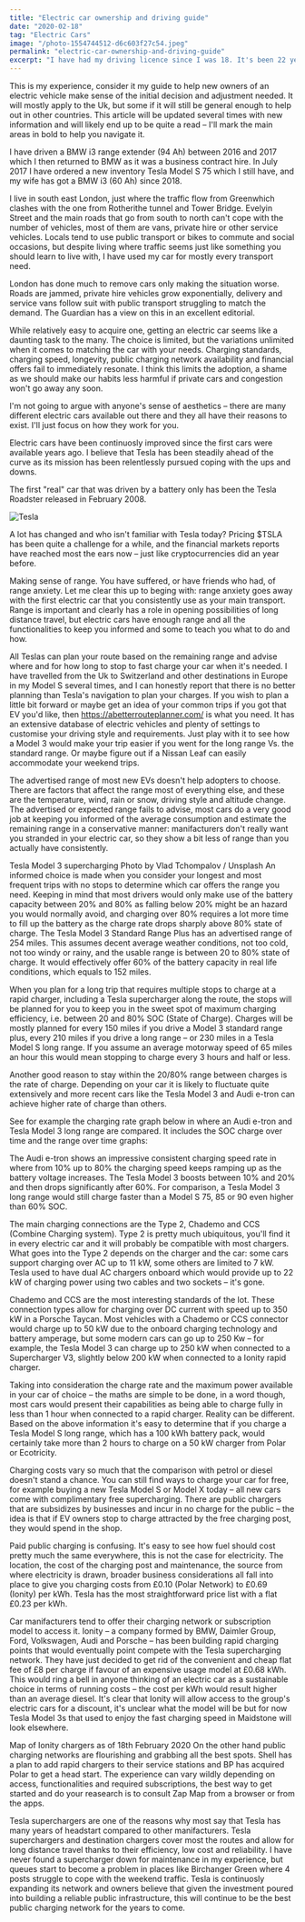```yaml
---
title: "Electric car ownership and driving guide"
date: "2020-02-18"
tag: "Electric Cars"
image: "/photo-1554744512-d6c603f27c54.jpeg"
permalink: "electric-car-ownership-and-driving-guide"
excerpt: "I have had my driving licence since I was 18. It's been 22 years – and even though I'm not keeping records – I have certainly averaged 40,000 miles a year which brings the total a little over 800,000 miles driven so far. I have had electric cars since 2016."
---
```


This is my experience, consider it my guide to help new owners of an electric vehicle make sense of the initial decision and adjustment needed. It will mostly apply to the Uk, but some if it will still be general enough to help out in other countries. This article will be updated several times with new information and will likely end up to be quite a read – I'll mark the main areas in bold to help you navigate it.‌

I have driven a BMW i3 range extender (94 Ah) between 2016 and 2017 which I then returned to BMW as it was a business contract hire. In July 2017 I have ordered a new inventory Tesla Model S 75 which I still have, and my wife has got a BMW i3 (60 Ah) since 2018.

I live in south east London, just where the traffic flow from Greenwhich clashes with the one from Rotherithe tunnel and Tower Bridge. Evelyin Street and the main roads that go from south to north can't cope with the number of vehicles, most of them are vans, private hire or other service vehicles. Locals tend to use public transport or bikes to commute and social occasions, but despite living where traffic seems just like something you should learn to live with, I have used my car for mostly every transport need.

London has done much to remove cars only making the situation worse. Roads are jammed, private hire vehicles grow exponentially, delivery and service vans follow suit with public transport struggling to match the demand. The Guardian has a view on this in an excellent editorial.

While relatively easy to acquire one, getting an electric car seems like a daunting task to the many. The choice is limited, but the variations unlimited when it comes to matching the car with your needs. Charging standards, charging speed, longevity, public charging network availability and financial offers fail to immediately resonate. I think this limits the adoption, a shame as we should make our habits less harmful if private cars and congestion won't go away any soon.

I'm not going to argue with anyone's sense of aesthetics – there are many different electric cars available out there and they all have their reasons to exist. I'll just focus on how they work for you.

Electric cars have been continuosly improved since the first cars were available years ago. I believe that Tesla has been steadily ahead of the curve as its mission has been relentlessly pursued coping with the ups and downs.

The first "real" car that was driven by a battery only has been the Tesla Roadster released in February 2008.

 ![Tesla](/photo-1562178240-396a314759b2.webp)

A lot has changed and who isn't familiar with Tesla today? Pricing $TSLA has been quite a challenge for a while, and the financial markets reports have reached most the ears now – just like cryptocurrencies did an year before.

Making sense of range. You have suffered, or have friends who had, of range anxiety. Let me clear this up to beging with: range anxiety goes away with the first electric car that you consistently use as your main transport. Range is important and clearly has a role in opening possibilities of long distance travel, but electric cars have enough range and all the functionalities to keep you informed and some to teach you what to do and how.

All Teslas can plan your route based on the remaining range and advise where and for how long to stop to fast charge your car when it's needed. I have travelled from the Uk to Switzerland and other destinations in Europe in my Model S several times, and I can honestly report that there is no better planning than Tesla's navigation to plan your charges. If you wish to plan a little bit forward or maybe get an idea of your common trips if you got that EV you'd like, then https://abetterrouteplanner.com/ is what you need. It has an extensive database of electric vehicles and plenty of settings to customise your driving style and requirements. Just play with it to see how a Model 3 would make your trip easier if you went for the long range Vs. the standard range. Or maybe figure out if a Nissan Leaf can easily accommodate your weekend trips.

The advertised range of most new EVs doesn't help adopters to choose. There are factors that affect the range most of everything else, and these are the temperature, wind, rain or snow, driving style and altitude change. The advertised or expected range fails to advise, most cars do a very good job at keeping you informed of the average consumption and estimate the remaining range in a conservative manner: manifacturers don't really want you stranded in your electric car, so they show a bit less of range than you actually have consistently.

Tesla Model 3 supercharging Photo by Vlad Tchompalov / Unsplash An informed choice is made when you consider your longest and most frequent trips with no stops to determine which car offers the range you need. Keeping in mind that most drivers would only make use of the battery capacity between 20% and 80% as falling below 20% might be an hazard you would normally avoid, and charging over 80% requires a lot more time to fill up the battery as the charge rate drops sharply above 80% state of charge. The Tesla Model 3 Standard Range Plus has an advertised range of 254 miles. This assumes decent average weather conditions, not too cold, not too windy or rainy, and the usable range is between 20 to 80% state of charge. It would effectively offer 60% of the battery capacity in real life conditions, which equals to 152 miles.

When you plan for a long trip that requires multiple stops to charge at a rapid charger, including a Tesla supercharger along the route, the stops will be planned for you to keep you in the sweet spot of maximum charging efficiency, i.e. between 20 and 80% SOC (State of Charge). Charges will be mostly planned for every 150 miles if you drive a Model 3 standard range plus, every 210 miles if you drive a long range – or 230 miles in a Tesla Model S long range. If you assume an average motorway speed of 65 miles an hour this would mean stopping to charge every 3 hours and half or less.

Another good reason to stay within the 20/80% range between charges is the rate of charge. Depending on your car it is likely to fluctuate quite extensively and more recent cars like the Tesla Model 3 and Audi e-tron can achieve higher rate of charge than others.

See for example the charging rate graph below in where an Audi e-tron and Tesla Model 3 long range are compared. It includes the SOC charge over time and the range over time graphs:

The Audi e-tron shows an impressive consistent charging speed rate in where from 10% up to 80% the charging speed keeps ramping up as the battery voltage increases. The Tesla Model 3 boosts between 10% and 20% and then drops significantly after 60%. For comparison, a Tesla Model 3 long range would still charge faster than a Model S 75, 85 or 90 even higher than 60% SOC.

The main charging connections are the Type 2, Chademo and CCS (Combine Charging system). Type 2 is pretty much ubiquitous, you'll find it in every electric car and it will probably be compatible with most chargers. What goes into the Type 2 depends on the charger and the car: some cars support charging over AC up to 11 kW, some others are limited to 7 kW. Tesla used to have dual AC chargers onboard which would provide up to 22 kW of charging power using two cables and two sockets – it's gone.

Chademo and CCS are the most interesting standards of the lot. These connection types allow for charging over DC current with speed up to 350 kW in a Porsche Taycan. Most vehicles with a Chademo or CCS connector would charge up to 50 kW due to the onboard charging technology and battery amperage, but some modern cars can go up to 250 Kw – for example, the Tesla Model 3 can charge up to 250 kW when connected to a Supercharger V3, slightly below 200 kW when connected to a Ionity rapid charger.

Taking into consideration the charge rate and the maximum power available in your car of choice – the maths are simple to be done, in a word though, most cars would present their capabilities as being able to charge fully in less than 1 hour when connected to a rapid charger. Reality can be different. Based on the above information it's easy to determine that if you charge a Tesla Model S long range, which has a 100 kWh battery pack, would certainly take more than 2 hours to charge on a 50 kW charger from Polar or Ecotricity.

Charging costs vary so much that the comparison with petrol or diesel doesn't stand a chance. You can still find ways to charge your car for free, for example buying a new Tesla Model S or Model X today – all new cars come with complimentary free supercharging. There are public chargers that are subsidizes by businesses and incur in no charge for the public – the idea is that if EV owners stop to charge attracted by the free charging post, they would spend in the shop.

Paid public charging is confusing. It's easy to see how fuel should cost pretty much the same everywhere, this is not the case for electricity. The location, the cost of the charging post and maintenance, the source from where electricity is drawn, broader business considerations all fall into place to give you charging costs from £0.10 (Polar Network) to £0.69 (Ionity) per kWh. Tesla has the most straightforward price list with a flat £0.23 per kWh.

Car manifacturers tend to offer their charging network or subscription model to access it. Ionity – a company formed by BMW, Daimler Group, Ford, Volkswagen, Audi and Porsche – has been building rapid charging points that would eventually point compete with the Tesla supercharging network. They have just decided to get rid of the convenient and cheap flat fee of £8 per charge if favour of an expensive usage model at £0.68 kWh. This would ring a bell in anyone thinking of an electric car as a sustainable choice in terms of running costs – the cost per kWh would result higher than an average diesel. It's clear that Ionity will allow access to the group's electric cars for a discount, it's unclear what the model will be but for now Tesla Model 3s that used to enjoy the fast charging speed in Maidstone will look elsewhere.

Map of Ionity chargers as of 18th February 2020 ‌On the other hand public charging networks are flourishing and grabbing all the best spots. Shell has a plan to add rapid chargers to their service stations and BP has acquired Polar to get a head start. The experience can vary wildly depending on access, functionalities and required subscriptions, the best way to get started and do your reasearch is to consult Zap Map from a browser or from the apps.

Tesla superchargers are one of the reasons why most say that Tesla has many years of headstart compared to other manifacturers. Tesla superchargers and destination chargers cover most the routes and allow for long distance travel thanks to their efficiency, low cost and reliability. I have never found a supercharger down for maintenance in my experience, but queues start to become a problem in places like Birchanger Green where 4 posts struggle to cope with the weekend traffic. Tesla is continuosly expanding its network and owners believe that given the investment poured into building a reliable public infrastructure, this will continue to be the best public charging network for the years to come.